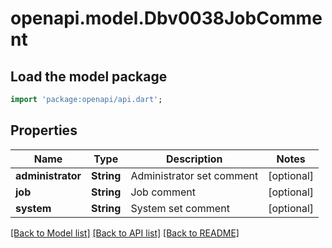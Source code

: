# openapi.model.Dbv0038JobComment

## Load the model package
```dart
import 'package:openapi/api.dart';
```

## Properties
Name | Type | Description | Notes
------------ | ------------- | ------------- | -------------
**administrator** | **String** | Administrator set comment | [optional] 
**job** | **String** | Job comment | [optional] 
**system** | **String** | System set comment | [optional] 

[[Back to Model list]](../README.md#documentation-for-models) [[Back to API list]](../README.md#documentation-for-api-endpoints) [[Back to README]](../README.md)


